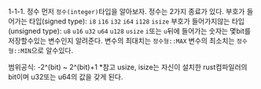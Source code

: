 1-1-1. 정수
먼저 `정수(integer)`타입을 알아보자.
정수는 2가지 종료가 있다.
부호가 들어가는 타입(signed type): `i8` `i16` `i32` `i64` `i128` `isize`
부호가 들어가지않는 타입(unsigned type): `u8` `u16` `u32` `u64` `u128` `usize`
`i`또는 `u`뒤에 들어가는 숫자는 몇bit를 저장할수있는 변수인지 알려준다.
변수의 최대치는 `정수형::MAX` 변수의 최소치는 `정수형::MIN`으로 알수있다.

범위공식: -2^(bit) ~ 2^(bit)+1
*참고 usize, isize는 자신이 설치한 rust컴파일러의 bit이며 u32또는 u64의 값을 갖게 된다.
